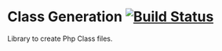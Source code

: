 Class Generation [![Build Status](https://travis-ci.org/tonicospinelli/ClassGeneration.png?branch=1.0)](https://travis-ci.org/tonicospinelli/ClassGeneration)
========

Library to create Php Class files.